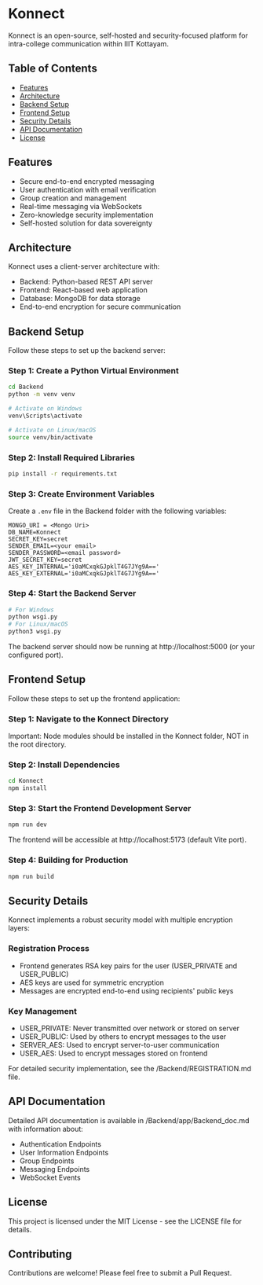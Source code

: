 # Konnect

Konnect is an open-source, self-hosted and security-focused platform for intra-college communication within IIIT Kottayam.

## Table of Contents
- [Features](#features)
- [Architecture](#architecture)
- [Backend Setup](#backend-setup)
- [Frontend Setup](#frontend-setup)
- [Security Details](#security-details)
- [API Documentation](#api-documentation)
- [License](#license)

## Features

- Secure end-to-end encrypted messaging
- User authentication with email verification
- Group creation and management
- Real-time messaging via WebSockets
- Zero-knowledge security implementation
- Self-hosted solution for data sovereignty

## Architecture

Konnect uses a client-server architecture with:
- Backend: Python-based REST API server
- Frontend: React-based web application
- Database: MongoDB for data storage
- End-to-end encryption for secure communication

## Backend Setup

Follow these steps to set up the backend server:

### Step 1: Create a Python Virtual Environment

```bash
cd Backend
python -m venv venv

# Activate on Windows
venv\Scripts\activate

# Activate on Linux/macOS
source venv/bin/activate
```

### Step 2: Install Required Libraries

```bash
pip install -r requirements.txt
```

### Step 3: Create Environment Variables

Create a `.env` file in the Backend folder with the following variables:
```
MONGO_URI = <Mongo Uri>
DB_NAME=Konnect
SECRET_KEY=secret
SENDER_EMAIL=<your email>
SENDER_PASSWORD=<email password>
JWT_SECRET_KEY=secret
AES_KEY_INTERNAL='i0aMCxqkGJpklT4G7JYg9A=='
AES_KEY_EXTERNAL='i0aMCxqkGJpklT4G7JYg9A=='
```

### Step 4: Start the Backend Server

```bash 
# For Windows
python wsgi.py
# For Linux/macOS
python3 wsgi.py
```

The backend server should now be running at http://localhost:5000 (or your configured port).

## Frontend Setup

Follow these steps to set up the frontend application:

### Step 1: Navigate to the Konnect Directory

Important: Node modules should be installed in the Konnect folder, NOT in the root directory.

### Step 2: Install Dependencies

```bash
cd Konnect
npm install
```

### Step 3: Start the Frontend Development Server

```bash
npm run dev
```

The frontend will be accessible at http://localhost:5173 (default Vite port).

### Step 4: Building for Production

```bash
npm run build
```

## Security Details

Konnect implements a robust security model with multiple encryption layers:

### Registration Process

- Frontend generates RSA key pairs for the user (USER_PRIVATE and USER_PUBLIC)
- AES keys are used for symmetric encryption
- Messages are encrypted end-to-end using recipients' public keys

### Key Management

- USER_PRIVATE: Never transmitted over network or stored on server
- USER_PUBLIC: Used by others to encrypt messages to the user
- SERVER_AES: Used to encrypt server-to-user communication
- USER_AES: Used to encrypt messages stored on frontend

For detailed security implementation, see the /Backend/REGISTRATION.md file.

## API Documentation

Detailed API documentation is available in /Backend/app/Backend_doc.md with information about:

- Authentication Endpoints
- User Information Endpoints
- Group Endpoints
- Messaging Endpoints
- WebSocket Events

## License

This project is licensed under the MIT License - see the LICENSE file for details.

## Contributing

Contributions are welcome! Please feel free to submit a Pull Request.